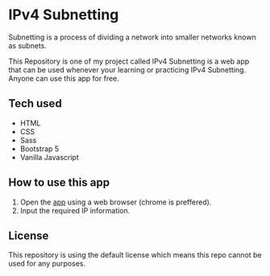 # IPv4 Subnetting
Subnetting is a process of dividing a network into smaller networks known as subnets.

This Repository is one of my project called IPv4 Subnetting is a web app that can be used whenever your learning or practicing IPv4 Subnetting. Anyone can use this app for free.

## Tech used
- HTML
- CSS
- Sass
- Bootstrap 5
- Vanilla Javascript

## How to use this app
1. Open the [app](https://ipv4subnetting.netlify.app/) using a web browser (chrome is preffered).
2. Input the required IP information.

## License
This repository is using the default license which means this repo cannot be used for any purposes.

